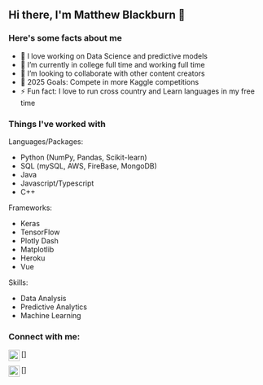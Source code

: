 ## Hi there, I'm Matthew Blackburn 👋

### Here's some facts about me

- 🔭 I love working on Data Science and predictive models
- 🌱 I’m currently in college full time and working full time
- 👯 I’m looking to collaborate with other content creators
- 🥅 2025 Goals: Compete in more Kaggle competitions
- ⚡ Fun fact: I love to run cross country and Learn languages in my free time

### Things I've worked with
Languages/Packages:
- Python (NumPy, Pandas, Scikit-learn)
- SQL (mySQL, AWS, FireBase, MongoDB)
- Java
- Javascript/Typescript
- C++

Frameworks:
- Keras
- TensorFlow
- Plotly Dash
- Matplotlib
- Heroku
- Vue

Skills: 
- Data Analysis 
- Predictive Analytics
- Machine Learning
### Connect with me:

[<img align="left" alt="LinkedIn" width="22px" src="https://i.imgur.com/uIplDZh.png" />]


[<img align="left" alt="matthewblackbu | LinkedIn" width="22px" src="https://cdn.jsdelivr.net/npm/simple-icons@3.13.0/icons/gmail.svg" />]

[linkedin]: https://www.linkedin.com/in/matthew-blackburn-b89a2520a/
[mail]: mailto:matthewblackbu@gmail.com
